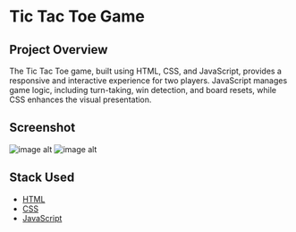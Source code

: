 # Tic Tac Toe Game 
## Project Overview
The Tic Tac Toe game, built using HTML, CSS, and JavaScript, provides a responsive and interactive experience for two players. JavaScript manages game logic, including turn-taking, win detection, and board resets, while CSS enhances the visual presentation.
## Screenshot
![image alt]()
![image alt]()
## Stack Used
- [HTML](#HTML)
- [CSS](#CSS)
- [JavaScript](#JavaScript)
